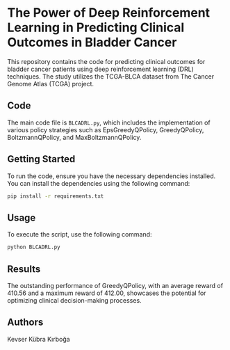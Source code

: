 
# The Power of Deep Reinforcement Learning in Predicting Clinical Outcomes in Bladder Cancer

This repository contains the code for predicting clinical outcomes for bladder cancer patients using deep reinforcement learning (DRL) techniques. The study utilizes the TCGA-BLCA dataset from The Cancer Genome Atlas (TCGA) project.

## Code

The main code file is `BLCADRL.py`, which includes the implementation of various policy strategies such as EpsGreedyQPolicy, GreedyQPolicy, BoltzmannQPolicy, and MaxBoltzmannQPolicy.

## Getting Started

To run the code, ensure you have the necessary dependencies installed. You can install the dependencies using the following command:

```bash
pip install -r requirements.txt
```

## Usage

To execute the script, use the following command:

```bash
python BLCADRL.py
```

## Results

The outstanding performance of GreedyQPolicy, with an average reward of 410.56 and a maximum reward of 412.00, showcases the potential for optimizing clinical decision-making processes.

## Authors

Kevser Kübra Kırboğa


